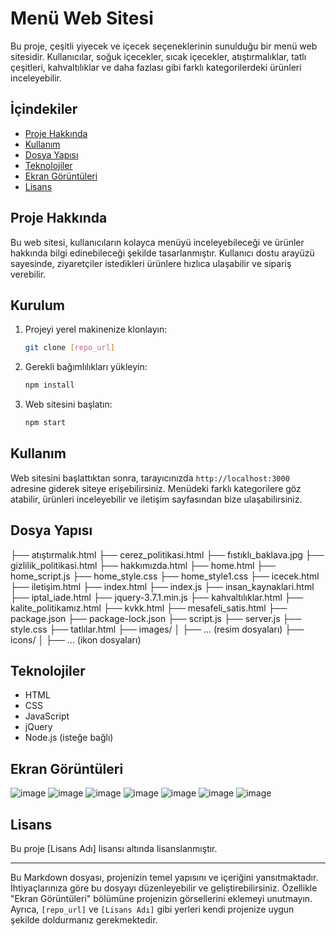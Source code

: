 # Menü Web Sitesi

Bu proje, çeşitli yiyecek ve içecek seçeneklerinin sunulduğu bir menü web sitesidir. Kullanıcılar, soğuk içecekler, sıcak içecekler, atıştırmalıklar, tatlı çeşitleri, kahvaltılıklar ve daha fazlası gibi farklı kategorilerdeki ürünleri inceleyebilir.

## İçindekiler

* [Proje Hakkında](#proje-hakkında)
* [Kullanım](#kullanım)
* [Dosya Yapısı](#dosya-yapısı)
* [Teknolojiler](#teknolojiler)
* [Ekran Görüntüleri](#ekran-görüntüleri)
* [Lisans](#lisans)

## Proje Hakkında

Bu web sitesi, kullanıcıların kolayca menüyü inceleyebileceği ve ürünler hakkında bilgi edinebileceği şekilde tasarlanmıştır. Kullanıcı dostu arayüzü sayesinde, ziyaretçiler istedikleri ürünlere hızlıca ulaşabilir ve sipariş verebilir.

## Kurulum

1.  Projeyi yerel makinenize klonlayın:

    ```bash
    git clone [repo_url]
    ```

2.  Gerekli bağımlılıkları yükleyin:

    ```bash
    npm install
    ```

3.  Web sitesini başlatın:

    ```bash
    npm start
    ```

## Kullanım

Web sitesini başlattıktan sonra, tarayıcınızda `http://localhost:3000` adresine giderek siteye erişebilirsiniz. Menüdeki farklı kategorilere göz atabilir, ürünleri inceleyebilir ve iletişim sayfasından bize ulaşabilirsiniz.

## Dosya Yapısı

├── atıştırmalık.html
├── cerez_politikasi.html
├── fıstıklı_baklava.jpg
├── gizlilik_politikasi.html
├── hakkımızda.html
├── home.html
├── home_script.js
├── home_style.css
├── home_style1.css
├── icecek.html
├── iletişim.html
├── index.html
├── index.js
├── insan_kaynaklari.html
├── iptal_iade.html
├── jquery-3.7.1.min.js
├── kahvaltılıklar.html
├── kalite_politikamız.html
├── kvkk.html
├── mesafeli_satis.html
├── package.json
├── package-lock.json
├── script.js
├── server.js
├── style.css
├── tatlılar.html
├── images/
│   ├── ... (resim dosyaları)
├── icons/
│   ├── ... (ikon dosyaları)


## Teknolojiler

* HTML
* CSS
* JavaScript
* jQuery
* Node.js (isteğe bağlı)

## Ekran Görüntüleri

![image](https://github.com/user-attachments/assets/060f704f-1ccb-48cf-a4b0-d3f739e508bd)
![image](https://github.com/user-attachments/assets/d312e0eb-8f5a-4de5-853c-60a0398e6ad0)
![image](https://github.com/user-attachments/assets/0cd6dbb9-f2ea-4b4c-8630-df34bf505c14)
![image](https://github.com/user-attachments/assets/5248b4c1-adfb-48b2-8d00-493a193defc0)
![image](https://github.com/user-attachments/assets/a8578ef7-bcbb-4979-ad7e-8d262bcc1ea3)
![image](https://github.com/user-attachments/assets/708d6f05-17e7-4aac-8096-8b5cb59ed32f)
![image](https://github.com/user-attachments/assets/709e9055-4c2f-4e97-88d4-28382b40e8bd)


## Lisans

Bu proje [Lisans Adı] lisansı altında lisanslanmıştır.

---

Bu Markdown dosyası, projenizin temel yapısını ve içeriğini yansıtmaktadır. İhtiyaçlarınıza göre bu dosyayı düzenleyebilir ve geliştirebilirsiniz. Özellikle "Ekran Görüntüleri" bölümüne projenizin görsellerini eklemeyi unutmayın. Ayrıca, `[repo_url]` ve `[Lisans Adı]` gibi yerleri kendi projenize uygun şekilde doldurmanız gerekmektedir.
